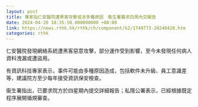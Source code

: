 ```yaml
---
layout: post
title: 專家指仁安醫院遭黑客攻擊或涉多種原因　衞生署要求四周內交報告
date: 2024-04-20 18:35:50.000000000 +08:00
link: https://news.rthk.hk/rthk/ch/component/k2/1749773-20240420.htm
categories: rthk
---
```


仁安醫院發現網絡系統遭黑客惡意攻擊，部分運作受到影響，至今未發現任何病人資料洩漏或遭盜用。

有資訊科技專家表示，事件可能由多種原因造成，包括軟件未升級、員工意識差等，建議院方至少每年接受資訊保安檢查。

衞生署指出，已要求院方於四星期內提交詳細報告；私隱公署表示，已經根據既定程序展開循規審查。
